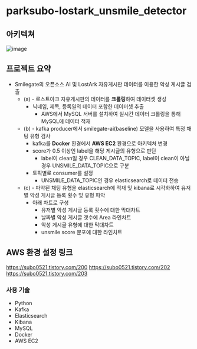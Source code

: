 # parksubo-lostark_unsmile_detector

## 아키텍쳐
![image](https://github.com/parksubo/parksubo-lostark_unsmile_detector/assets/33623096/12ff2aa5-0f4a-46a6-8f6b-00f7cd126f14)

## 프로젝트 요약
- Smilegate의 오픈소스 AI 및 LostArk 자유게시판 데이터를 이용한 악성 게시글 검출
    - (a) - 로스트아크 자유게시판의 데이터를 **크롤링**하여 데이터셋 생성
        - 닉네임, 제목, 등록일의 데이터 포함한 데이터셋 추출
            - AWS에서 MySQL 서버를 설치하여 실시간 데이터 크롤링을 통해 MySQL에 데이터 적재
    - (b) - kafka producer에서 smilegate-ai(baseline) 모델을 사용하여 특정 채팅 유형 검사
        - kafka를 **Docker** 환경에서 **AWS EC2** 환경으로 아키텍쳐 변경
        - score가 0.5 이상인 label을 해당 게시글의 유형으로 판단
            - label이 clean일 경우 CLEAN_DATA_TOPIC, label이 clean이 아닐 경우 UNSMILE_DATA_TOPIC으로 구분
        - 토픽별로 consumer를 설정
            - UNSMILE_DATA_TOPIC인 경우 elasticsearch로 데이터 전송
    - (c) - 파악된 채팅 유형을 elasticsearch에 적재 및 kibana로 시각화하여 유저별 악성 게시글 등록 횟수 및 유형 파악
        - 아래 차트로 구성
            - 유저별 악성 게시글 등록 횟수에 대한 막대차트
            - 날짜별 악성 게시글 갯수에 Area 라인차트
            - 악성 게시글 유형에 대한 막대차트
            - unsmile score 분포에 대한 라인차트

## AWS 환경 설정 링크
https://subo0521.tistory.com/200
https://subo0521.tistory.com/202
https://subo0521.tistory.com/203

### 사용 기술
- Python
- Kafka
- Elasticsearch
- Kibana
- MySQL
- Docker
- AWS EC2
